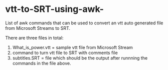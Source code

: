 # vtt-to-SRT-using-awk-

List of awk commands that can be used to convert an vtt auto generated file from Microsoft Streams to SRT. 

There are three files in total:
  1. What_is_power.vtt = sample vtt file from Microsoft Stream
  2. command to turn vtt file to SRT with comments file
  3. subtitles.SRT = file which should be the output after runnning the commands in the file above.

